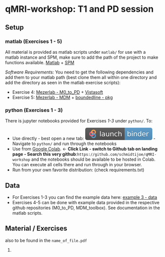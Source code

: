 # qMRI-workshop: T1 and PD session

## Setup

### matlab    (Exercises 1 - 5)
All material is provided as matlab scripts under `matlab/` for use with a matlab instance and SPM, make sure to add the path of the project to make functions available.
[Matlab](http://www.mathworks.com/products/matlab/) + [SPM](https://www.fil.ion.ucl.ac.uk/spm/software/download/)

*Software Requirements:* You need to get the following dependencies and add them to your matlab path (best clone them all within one directory and add the directory as seen in the matlab exercise scripts):
- Exercise 4: [Mezerlab - M0_to_PD](https://github.com/MezerLab/M0_to_PD) + [Vistasoft](https://github.com/vistalab/vistasoft)
- Exercise 5: [Mezerlab - MDM](https://github.com/MezerLab/MDM_toolbox) + [boundedline - pkg](https://github.com/kakearney/boundedline-pkg)

### python    (Exercises 1 - 3)
There is jupyter notebooks provided for Exercises *1-3* under `python/`.
To:
- Use directly - best open a new tab: [![Binder](/.binder/badge_logo.svg)](https://mybinder.org/v2/gh/schmidtijoe/qMRI-workshop/master) - Navigate to `python/` and run through the notebooks
- Use from [Google Colab](https://colab.research.google.com). $\leftarrow$ **Click Link - switch to Github tab on landing page - Search this very github**:`https://github.com/schmidtijoe/qMRI-workshop` and the notebooks should be available to be hosted in Colab. You can execute all cells there and run through in your browser.
- Run from your own favorite distribution: (check requirements.txt)

## Data
- For Exercises 1-3 you can find the example data here: [example 3 - data](https://owncloud.gwdg.de/index.php/s/HoY0Kl4aNetZbJA)
- Exercises 4-5 can be done with example data provided in the respective github repositories (M0_to_PD, MDM_toolbox). See documentation in the matlab scripts.

## Material / Exercises
also to be found in the `name_of_file.pdf`

1) 
